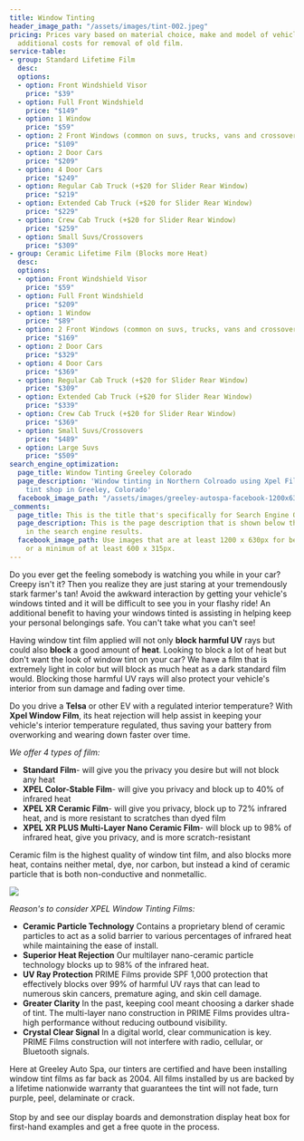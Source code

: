 ```yaml
---
title: Window Tinting
header_image_path: "/assets/images/tint-002.jpeg"
pricing: Prices vary based on material choice, make and model of vehicle, along with
  additional costs for removal of old film.
service-table:
- group: Standard Lifetime Film
  desc: 
  options:
  - option: Front Windshield Visor
    price: "$39"
  - option: Full Front Windshield
    price: "$149"
  - option: 1 Window
    price: "$59"
  - option: 2 Front Windows (common on suvs, trucks, vans and crossovers)
    price: "$109"
  - option: 2 Door Cars
    price: "$209"
  - option: 4 Door Cars
    price: "$249"
  - option: Regular Cab Truck (+$20 for Slider Rear Window)
    price: "$219"
  - option: Extended Cab Truck (+$20 for Slider Rear Window)
    price: "$229"
  - option: Crew Cab Truck (+$20 for Slider Rear Window)
    price: "$259"
  - option: Small Suvs/Crossovers
    price: "$309"
- group: Ceramic Lifetime Film (Blocks more Heat)
  desc: 
  options:
  - option: Front Windshield Visor
    price: "$59"
  - option: Full Front Windshield
    price: "$209"
  - option: 1 Window
    price: "$89"
  - option: 2 Front Windows (common on suvs, trucks, vans and crossovers)
    price: "$169"
  - option: 2 Door Cars
    price: "$329"
  - option: 4 Door Cars
    price: "$369"
  - option: Regular Cab Truck (+$20 for Slider Rear Window)
    price: "$309"
  - option: Extended Cab Truck (+$20 for Slider Rear Window)
    price: "$339"
  - option: Crew Cab Truck (+$20 for Slider Rear Window)
    price: "$369"
  - option: Small Suvs/Crossovers
    price: "$489"
  - option: Large Suvs
    price: "$509"
search_engine_optimization:
  page_title: Window Tinting Greeley Colorado
  page_description: 'Window tinting in Northern Colroado using Xpel Films. Voted #1
    tint shop in Greeley, Colorado'
  facebook_image_path: "/assets/images/greeley-autospa-facebook-1200x630.png"
_comments:
  page_title: This is the title that's specifically for Search Engine Optimization.
  page_description: This is the page description that is shown below the page title
    in the search engine results.
  facebook_image_path: Use images that are at least 1200 x 630px for best results
    or a minimum of at least 600 x 315px.
---
```


Do you ever get the feeling somebody is watching you while in your car? Creepy isn't it? Then you realize they are just staring at your tremendously stark farmer's tan\! Avoid the awkward interaction by getting your vehicle's windows tinted and it will be difficult to see you in your flashy ride\! An additional benefit to having your windows tinted is assisting in helping keep your personal belongings safe. You can't take what you can't see\!&nbsp;

Having window tint film applied will not only **block harmful UV** rays but could also **block** a good amount of **heat**. Looking to block a lot of heat but don't want the look of window tint on your car? We have a film that is extremely light in color but will block as much heat as a dark standard film would. Blocking those harmful UV rays will also protect your vehicle's interior from sun damage and fading over time.&nbsp;

Do you drive a **Telsa** or other EV with a regulated interior temperature? With **Xpel Window Film**, its heat rejection will help assist in keeping your vehicle's interior temperature regulated, thus saving your battery from overworking and wearing down faster over time.&nbsp;

*We offer 4 types of film:&nbsp;*

* **Standard Film**\- will give you the privacy you desire but will not block any heat
* **XPEL Color-Stable Film**\- will give you privacy and block up to 40% of infrared heat
* **XPEL XR Ceramic Film**\- will give you privacy, block up to 72% infrared heat, and is more resistant to scratches than dyed film
* **XPEL XR PLUS Multi-Layer Nano Ceramic Film**\- will block up to 98% of infrared heat, give you privacy, and is more scratch-resistant

Ceramic film is the highest quality of window tint film, and also blocks more heat, contains neither metal, dye, nor carbon, but instead a kind of ceramic particle that is both non-conductive and nonmetallic.

![](/assets/images/224a5659-1.jpg)

*Reason's to consider XPEL Window Tinting Films:*

* **Ceramic Particle Technology**&nbsp;Contains a proprietary blend of ceramic particles to act as a solid barrier to various percentages of infrared heat while maintaining the ease of install.
* **Superior Heat Rejection**&nbsp;Our multilayer nano-ceramic particle technology blocks up to 98% of the infrared heat.
* **UV Ray Protection**&nbsp;PRIME Films provide SPF 1,000 protection that effectively blocks over 99% of harmful UV rays that can lead to numerous skin cancers, premature aging, and skin cell damage.
* **Greater Clarity**&nbsp;In the past, keeping cool meant choosing a darker shade of tint. The multi-layer nano construction in PRIME Films provides ultra-high performance without reducing outbound visibility.
* **Crystal Clear Signal**&nbsp;In a digital world, clear communication is key. PRIME Films construction will not interfere with radio, cellular, or Bluetooth signals.

Here at Greeley Auto Spa, our tinters are certified and have been installing window tint films as far back as 2004. All films installed by us are backed by a lifetime nationwide warranty that guarantees the tint will not fade, turn purple, peel, delaminate or crack.&nbsp;<br><br>Stop by and see our display boards and demonstration display heat box for first-hand examples and get a free quote in the process.&nbsp;
